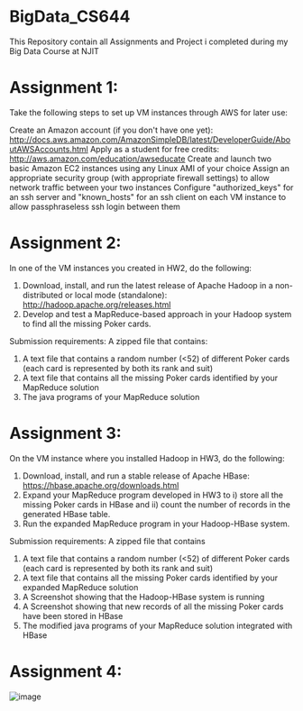 # BigData_CS644
This Repository contain all Assignments and Project i completed during my Big Data Course at NJIT

# Assignment 1:

Take the following steps to set up VM instances through AWS for later use:

Create an Amazon account (if you don't have one yet): http://docs.aws.amazon.com/AmazonSimpleDB/latest/DeveloperGuide/AboutAWSAccounts.html
Apply as a student for free credits: http://aws.amazon.com/education/awseducate
Create and launch two basic Amazon EC2 instances using any Linux AMI of your choice
Assign an appropriate security group (with appropriate firewall settings) to allow network traffic between your two instances
Configure "authorized_keys" for an ssh server and "known_hosts" for an ssh client on each VM instance to allow passphraseless ssh login between them

# Assignment 2:

In one of the VM instances you created in HW2, do the following:

1. Download, install, and run the latest release of Apache Hadoop in a non-distributed or local mode (standalone): http://hadoop.apache.org/releases.html
2. Develop and test a MapReduce-based approach in your Hadoop system to find all the missing Poker cards.

Submission requirements: A zipped file that contains:

1. A text file that contains a random number (<52) of different Poker cards (each card is represented by both its rank and suit)
2. A text file that contains all the missing Poker cards identified by your MapReduce solution
3. The java programs of your MapReduce solution


# Assignment 3:

On the VM instance where you installed Hadoop in HW3, do the following:

1. Download, install, and run a stable release of Apache HBase: https://hbase.apache.org/downloads.html
2. Expand your MapReduce program developed in HW3 to i) store all the missing Poker cards in HBase and ii) count the number of records in the generated HBase table.
3. Run the expanded MapReduce program in your Hadoop-HBase system.

Submission requirements: A zipped file that contains

1. A text file that contains a random number (<52) of different Poker cards (each card is represented by both its rank and suit)
2. A text file that contains all the missing Poker cards identified by your expanded MapReduce solution
3. A Screenshot showing that the Hadoop-HBase system is running
4. A Screenshot showing that new records of all the missing Poker cards have been stored in HBase
5. The modified java programs of your MapReduce solution integrated with HBase

# Assignment 4:

![image](https://user-images.githubusercontent.com/57008351/112390859-51978180-8ccd-11eb-8a00-8d6189d418bf.png)

